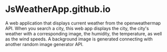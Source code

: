 # JsWeatherApp.github.io
A web application that displays current weather from the openweathermap API. When you search a city, this web app displays  the city, the city's weather with a corresponding image, the humidity, the temperature, as well as the wind speeds. A background image is generated connecting with another random image generator API.
